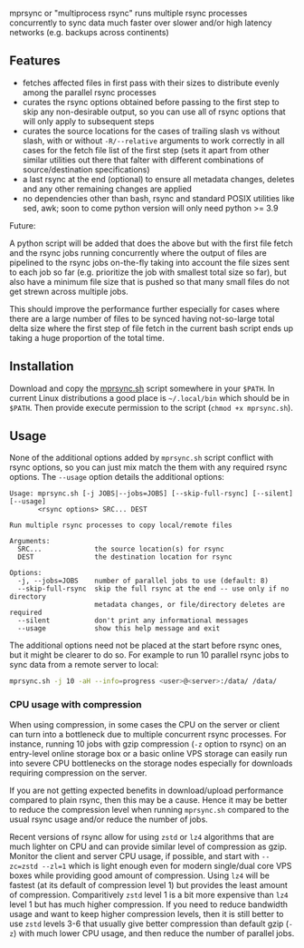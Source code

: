 mprsync or "multiprocess rsync" runs multiple rsync processes concurrently to sync data
much faster over slower and/or high latency networks (e.g. backups across continents)


## Features

- fetches affected files in first pass with their sizes to distribute evenly among the
  parallel rsync processes
- curates the rsync options obtained before passing to the first step to skip any
  non-desirable output, so you can use all of rsync options that will only apply to
  subsequent steps
- curates the source locations for the cases of trailing slash vs without slash, with
  or without `-R/--relative` arguments to work correctly in all cases for the fetch file
  list of the first step (sets it apart from other similar utilities out there
  that falter with different combinations of source/destination specifications)
- a last rsync at the end (optional) to ensure all metadata changes, deletes and any
  other remaining changes are applied
- no dependencies other than bash, rsync and standard POSIX utilities like sed, awk;
  soon to come python version will only need python >= 3.9

Future:

A python script will be added that does the above but with the first file fetch
and the rsync jobs running concurrently where the output of files are pipelined to the
rsync jobs on-the-fly taking into account the file sizes sent to each job so far
(e.g. prioritize the job with smallest total size so far), but also have a minimum file
size that is pushed so that many small files do not get strewn across multiple jobs.

This should improve the performance further especially for cases where there are a large
number of files to be synced having not-so-large total delta size where the first step of
file fetch in the current bash script ends up taking a huge proportion of the total time.


## Installation

Download and copy the [mprsync.sh](https://github.com/sumwale/mprsync/blob/main/mprsync.sh?raw=true)
script somewhere in your `$PATH`. In current Linux distributions a good place is
`~/.local/bin` which should be in `$PATH`. Then provide execute permission to the script
(`chmod +x mprsync.sh`).


## Usage

None of the additional options added by `mprsync.sh` script conflict with rsync options,
so you can just mix match the them with any required rsync options. The `--usage` option
details the additional options:

```
Usage: mprsync.sh [-j JOBS|--jobs=JOBS] [--skip-full-rsync] [--silent] [--usage]
       <rsync options> SRC... DEST

Run multiple rsync processes to copy local/remote files

Arguments:
  SRC...             the source location(s) for rsync
  DEST               the destination location for rsync

Options:
  -j, --jobs=JOBS    number of parallel jobs to use (default: 8)
  --skip-full-rsync  skip the full rsync at the end -- use only if no directory
                     metadata changes, or file/directory deletes are required
  --silent           don't print any informational messages
  --usage            show this help message and exit
```

The additional options need not be placed at the start before rsync ones, but it might
be clearer to do so. For example to run 10 parallel rsync jobs to sync data from a
remote server to local:

```sh
mprsync.sh -j 10 -aH --info=progress <user>@<server>:/data/ /data/
```

### CPU usage with compression

When using compression, in some cases the CPU on the server or client can turn
into a bottleneck due to multiple concurrent rsync processes. For instance, running
10 jobs with gzip compression (`-z` option to rsync) on an entry-level online storage
box or a basic online VPS storage can easily run into severe CPU bottlenecks on the
storage nodes especially for downloads requiring compression on the server.

If you are not getting expected benefits in download/upload performance compared to
plain rsync, then this may be a cause. Hence it may be better to reduce the compression
level when running `mprsync.sh` compared to the usual rsync usage and/or reduce the
number of jobs.

Recent versions of rsync allow for using `zstd` or `lz4` algorithms that are much
lighter on CPU and can provide similar level of compression as gzip. Monitor the
client and server CPU usage, if possible, and start with `--zc=zstd --zl=1` which is
light enough even for modern single/dual core VPS boxes while providing good amount
of compression. Using `lz4` will be fastest (at its default of compression level 1)
but provides the least amount of compression. Comparitively `zstd` level 1 is a bit
more expensive than `lz4` level 1 but has much higher compression. If you need to reduce
bandwidth usage and want to keep higher compression levels, then it is still better to
use `zstd` levels 3-6 that usually give better compression than default gzip (`-z`)
with much lower CPU usage, and then reduce the number of parallel jobs.
